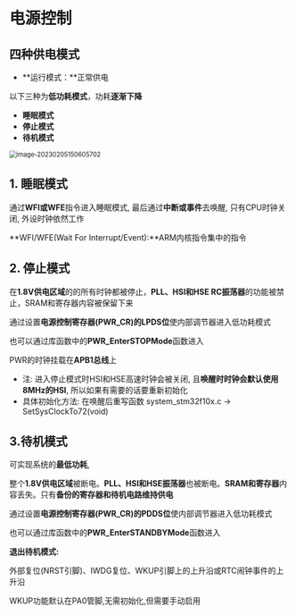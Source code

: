 # 电源控制

## 四种供电模式

* **运行模式：**正常供电

以下三种为**低功耗模式**，功耗**逐渐下降**

* **睡眠模式**
* **停止模式**
* **待机模式**

 <img src="C:\Users\Lenovo\AppData\Roaming\Typora\typora-user-images\image-20230205150605702.png" alt="image-20230205150605702" style="zoom:80%;" />

## 1. 睡眠模式

通过**WFI或WFE**指令进入睡眠模式, 最后通过**中断或事件**去唤醒, 只有CPU时钟关闭, 外设时钟依然工作

**WFI/WFE(Wait For Interrupt/Event):**ARM内核指令集中的指令

## 2. 停止模式

在**1.8V供电区域**的的所有时钟都被停止，**PLL、HSI和HSE RC振荡器**的功能被禁止，SRAM和寄存器内容被保留下来

通过设置**电源控制寄存器(PWR_CR)的LPDS位**使内部调节器进入低功耗模式

也可以通过库函数中的**PWR_EnterSTOPMode**函数进入

PWR的时钟挂载在**APB1总线**上

* 注: 进入停止模式时HSI和HSE高速时钟会被关闭, 且**唤醒时时钟会默认使用8MHz的HSI**, 所以如果有需要的话要重新初始化
* 具体初始化方法: 在唤醒后重写函数 system_stm32f10x.c -> SetSysClockTo72(void)

## 3.待机模式

可实现系统的**最低功耗**, 

整个**1.8V供电区域**被断电。**PLL、HSI和HSE振荡器**也被断电。**SRAM和寄存器**内容丢失。只有**备份的寄存器和待机电路维持供电**

通过设置**电源控制寄存器(PWR_CR)的PDDS位**使内部调节器进入低功耗模式

也可以通过库函数中的**PWR_EnterSTANDBYMode**函数进入

**退出待机模式:**

外部复位(NRST引脚)、IWDG复位、WKUP引脚上的上升沿或RTC闹钟事件的上升沿

WKUP功能默认在PA0管脚,无需初始化,但需要手动启用